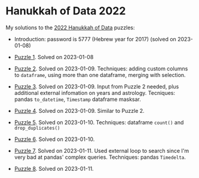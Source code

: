 # Hanukkah of Data 2022

My solutions to the [2022 Hanukkah of Data](https://hanukkah.bluebird.sh/5783/) puzzles:

* Introduction: password is 5777 (Hebrew year for 2017) (solved on 2023-01-08)

* [Puzzle 1](Puzzle1.ipynb). Solved on 2023-01-08

* [Puzzle 2](Puzzle2.ipynb). Solved on 2023-01-09. Techniques: adding custom columns to `dataframe`, using more than one dataframe, merging with selection.

* [Puzzle 3](Puzzle3.ipynb). Solved on 2023-01-09. Input from Puzzle 2 needed, plus additional external infomation on years and astrology. Tecniques: pandas `to_datetime`, `Timestamp` dataframe masksar.

* [Puzzle 4](Puzzle4.ipynb). Solved on 2023-01-09. Similar to Puzzle 2.

* [Puzzle 5](Puzzle5.ipynb). Solved on 2023-01-10.  Techniques: dataframe `count()` and `drop_duplicates()`

* [Puzzle 6](Puzzle6.ipynb). Solved on 2023-01-10.

* [Puzzle 7](Puzzle7.ipynb). Solved on 2023-01-11. Used external loop to search since I'm very bad at pandas' complex queries. Techniques: pandas `Timedelta`.

* [Puzzle 8](Puzzle8.ipynb). Solved on 2023-01-11.
